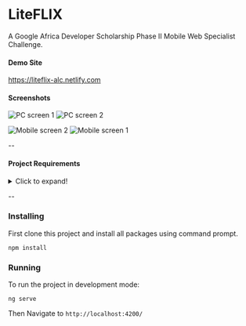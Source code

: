 # LiteFLIX
A Google Africa Developer Scholarship Phase II Mobile Web Specialist Challenge.


#### Demo Site
https://liteflix-alc.netlify.com

#### Screenshots
![PC screen 1](https://github.com/nadchif/liteflix-alc/raw/master/src/screenshots/pc-sc2.jpg)
![PC screen 2](https://github.com/nadchif/liteflix-alc/raw/master/src/screenshots/pc_sc1.jpg)

![Mobile screen 2](https://github.com/nadchif/liteflix-alc/raw/master/src/screenshots/mobile_sc1.jpg)
![Mobile screen 1](https://github.com/nadchif/liteflix-alc/raw/master/src/screenshots/mobile_sc2.jpg)



--

#### Project Requirements
<details>
  <summary>Click to expand!</summary>
  
    
##### Google Africa Developer Scholarship Phase II 


Mobile Web Specialist Challenge I


Tuesday  14th, October - Monday 22nd October 2019


Building a mini-netflix


***Description***

This challenge is to build a mini-netflix web application with Angular.
This challenge will be completed in teams.
Make sure to join your team in our Slack workspace to collaborate with other team members.


**Requirements:**
1. Every member of your team should complete this course  Angular Fundamentals 


**User Story:**

As a user:

1. I should be able to view all movies on the homepage: The movie image, movie title and year of production
2. I should be able to search for movie titles containing certain words
3. I should be able to click on a movie and it should display more details about the movie like Rated,  Released,  Runtime,  Genre,  Director,  Writer,  Actors,  Plot,  Language,  Country,  Awards any other you want to display.
4. I should be able to favorite movies I like and it should persist even if the browser tab is refreshed (HINT: use session storage)
5. There should be a favorites page that shows my favorite movies


**BONUS**:

* Implement authentication in express js where as a user, I can persist my favorite movies forever and remove movies from my favorites list. Use any DB of your choice (remember the SQL content from Phase 1 )
* Use Firebase for your backend.


NOTE:

1. This challenge should be approached as an individual challenge but you should collaborate with teammates and mentors to get insights and help when blocked.
2. You are free to use any kind of design, you can however check out sites like netflix.com, awwwards.com and dribble for design inspirations. Keep the design simple though.




**How to submit:**

1. Create a repository on GitHub to house the source code for your Frontend and Backend (if you wish to do the bonus section) Code 
2. When done, deploy the Frontend project to netlify and include a link to the web app on the repo and the backend to heroku
3. Include a readme.md file in the repository with steps on how to run the project locally.


Share your project
* This will be an individual project but you can ask questions on your PLG slack group, the challenge will officially end 22nd of October 2019.


                Next Steps on or before  23rd October 2019


1. Share your project with your teammates with details of your project so that they can give comments and feedback.
2. Share what you have done with the world. Share your project (Links/Screenshots) on social media using #150DaysofALC4 #GoogleAfricaDeveloperScholarship and tag @Andela_ALC

</details>

--

### Installing

First clone this project and install all packages using command prompt.

```
npm install
```

### Running

To run the project in development mode:

```
ng serve
```

Then Navigate to `http://localhost:4200/`
